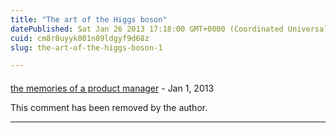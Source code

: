 ```yaml
---
title: "The art of the Higgs boson"
datePublished: Sat Jan 26 2013 17:18:00 GMT+0000 (Coordinated Universal Time)
cuid: cm8r8uyyk001n09ldgyf9d68z
slug: the-art-of-the-higgs-boson-1

---
```



#### 
[the memories of a product manager](https://www.blogger.com/profile/09766645827205671111 "noreply@blogger.com") - <time datetime="2013-01-28T00:08:53.636+01:00">Jan 1, 2013</time>

This comment has been removed by the author.
<hr />
